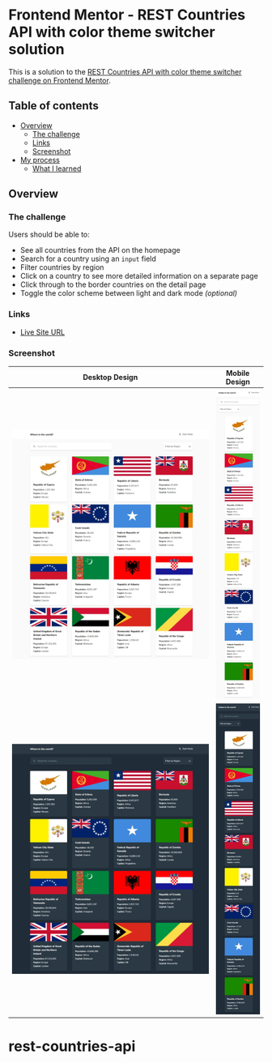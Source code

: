 # Frontend Mentor - REST Countries API with color theme switcher solution

This is a solution to the [REST Countries API with color theme switcher challenge on Frontend Mentor](https://www.frontendmentor.io/challenges/rest-countries-api-with-color-theme-switcher-5cacc469fec04111f7b848ca).

## Table of contents

- [Overview](#overview)
  - [The challenge](#the-challenge)
  - [Links](#links)
  - [Screenshot](#screenshot)
- [My process](#my-process)
  - [What I learned](#what-i-learned)

## Overview

### The challenge

Users should be able to:

- See all countries from the API on the homepage
- Search for a country using an `input` field
- Filter countries by region
- Click on a country to see more detailed information on a separate page
- Click through to the border countries on the detail page
- Toggle the color scheme between light and dark mode _(optional)_

### Links

- [Live Site URL](https://xdv99.github.io/rest-countries-api-with-color-theme-switcher-master/)

### Screenshot

| Desktop Design                               | Mobile Design                               |
| -------------------------------------------- | ------------------------------------------- |
| ![Image 1](./screenshots/desktop-light.jpeg) | ![Image 2](./screenshots/mobile-light.jpeg) |
| ![Image 1](./screenshots/desktop-dark.jpeg)  | ![Image 2](./screenshots/mobile-dark.jpeg)  |

# rest-countries-api
